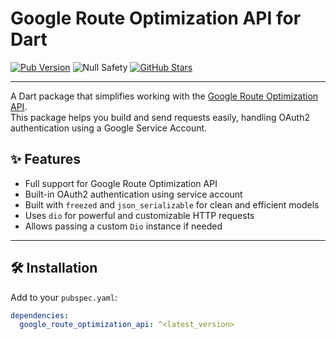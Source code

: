 # Google Route Optimization API for Dart

[![Pub Version](https://img.shields.io/pub/v/google_route_optimization_api.svg)](https://pub.dev/packages/google_route_optimization_api)
![Null Safety](https://img.shields.io/badge/null_safety-%E2%9C%85-green)
[![GitHub Stars](https://img.shields.io/github/stars/mohamadalghanem474/google_route_optimization_api?style=social)](https://github.com/mohamadalghanem474/google_route_optimization_api)

---

A Dart package that simplifies working with the [Google Route Optimization API](https://developers.google.com/maps/documentation/transportation-logistics/route-optimization/overview).  
This package helps you build and send requests easily, handling OAuth2 authentication using a Google Service Account.

## ✨ Features

- Full support for Google Route Optimization API
- Built-in OAuth2 authentication using service account
- Built with `freezed` and `json_serializable` for clean and efficient models
- Uses `dio` for powerful and customizable HTTP requests
- Allows passing a custom `Dio` instance if needed

---

## 🛠 Installation

Add to your `pubspec.yaml`:

```yaml
dependencies:
  google_route_optimization_api: ^<latest_version>
